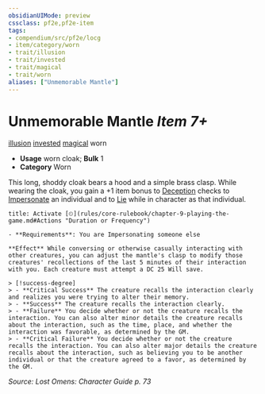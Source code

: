 ```yaml
---
obsidianUIMode: preview
cssclass: pf2e,pf2e-item
tags:
- compendium/src/pf2e/locg
- item/category/worn
- trait/illusion
- trait/invested
- trait/magical
- trait/worn
aliases: ["Unmemorable Mantle"]
---
```

# Unmemorable Mantle *Item 7+*  
[illusion](rules/traits/illusion.md)  [invested](rules/traits/invested.md)  [magical](rules/traits/magical.md)  worn  

- **Usage** worn cloak; **Bulk** 1
- **Category** Worn

This long, shoddy cloak bears a hood and a simple brass clasp. While wearing the cloak, you gain a +1 item bonus to [Deception](compendium/skills.md#Deception) checks to [Impersonate](rules/actions/impersonate.md) an individual and to [Lie](rules/actions/lie.md) while in character as that individual.

```ad-embed-ability
title: Activate [⏲](rules/core-rulebook/chapter-9-playing-the-game.md#Actions "Duration or Frequency")

- **Requirements**: You are Impersonating someone else

**Effect** While conversing or otherwise casually interacting with other creatures, you can adjust the mantle's clasp to modify those creatures' recollections of the last 5 minutes of their interaction with you. Each creature must attempt a DC 25 Will save.

> [!success-degree] 
> - **Critical Success** The creature recalls the interaction clearly and realizes you were trying to alter their memory.
> - **Success** The creature recalls the interaction clearly.
> - **Failure** You decide whether or not the creature recalls the interaction. You can also alter minor details the creature recalls about the interaction, such as the time, place, and whether the interaction was favorable, as determined by the GM.
> - **Critical Failure** You decide whether or not the creature recalls the interaction. You can also alter major details the creature recalls about the interaction, such as believing you to be another individual or that the creature agreed to a favor, as determined by the GM.
```

*Source: Lost Omens: Character Guide p. 73*